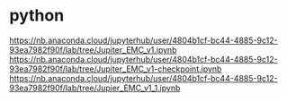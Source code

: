 # python
https://nb.anaconda.cloud/jupyterhub/user/4804b1cf-bc44-4885-9c12-93ea7982f90f/lab/tree/Jupiter_EMC_v1.ipynb
https://nb.anaconda.cloud/jupyterhub/user/4804b1cf-bc44-4885-9c12-93ea7982f90f/lab/tree/Jupiter_EMC_v1-checkpoint.ipynb
https://nb.anaconda.cloud/jupyterhub/user/4804b1cf-bc44-4885-9c12-93ea7982f90f/lab/tree/Jupier_EMC_v1_1.ipynb
